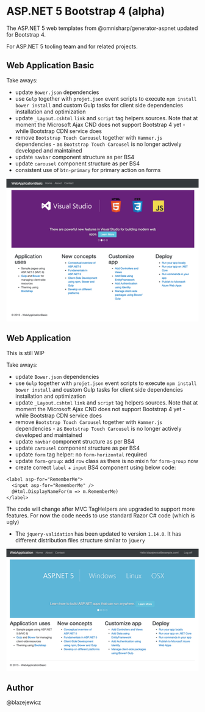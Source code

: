 # ASP.NET 5 Bootstrap 4 (alpha)

The ASP.NET 5 web templates from @omnisharp/generator-aspnet updated for Bootstrap 4.

For ASP.NET 5 tooling team and for related projects.

## Web Application Basic

Take aways:
* update `Bower.json` dependencies
* use `Gulp` together with `projet.json` event scripts to execute `npm install` `bower install` and custom Gulp tasks for client side dependencies installation and optimization
* update `_Layout.cshtml` `link` and `script` tag helpers sources. Note that at moment the Microsoft Ajax CND does not support Bootstrap 4 yet - while Bootstrap CDN service does
* remove `Bootstrap Touch Carousel` together with `Hammer.js` dependencies - as `Bootstrap Touch Carousel` is no longer actively developed and maintained
* update `navbar` component structure as per BS4
* update `carousel` component structure as per BS4
* consistent use of `btn-primary` for primary action on forms

![Web Application Basic](assets/20150822103303.jpg)

## Web Application

This is still WIP

Take aways:
* update `Bower.json` dependencies
* use `Gulp` together with `projet.json` event scripts to execute `npm install` `bower install` and custom Gulp tasks for client side dependencies installation and optimization
* update `_Layout.cshtml` `link` and `script` tag helpers sources. Note that at moment the Microsoft Ajax CND does not support Bootstrap 4 yet - while Bootstrap CDN service does
* remove `Bootstrap Touch Carousel` together with `Hammer.js` dependencies - as `Bootstrap Touch Carousel` is no longer actively developed and maintained
* update `navbar` component structure as per BS4
* update `carousel` component structure as per BS4
* update `form` tag helper: no `form-horizontal` required
* update `form-group`: add `row` class as there is no mixin for `form-group` now
* create correct `label` + `input` BS4 component using below code:
```cshtml
<label asp-for="RememberMe">
  <input asp-for="RememberMe" />
  @Html.DisplayNameFor(m => m.RememberMe)
</label>
```
The code will change after MVC TagHelpers are upgraded to support more features. For now the code needs to use standard Razor C# code (which is ugly)
* The `jquery-validation` has been updated to version `1.14.0`. It has different distribution files structure similar to `jQuery`

![Web Application](assets/20150824235725.jpg)

## Author

@blazejewicz
